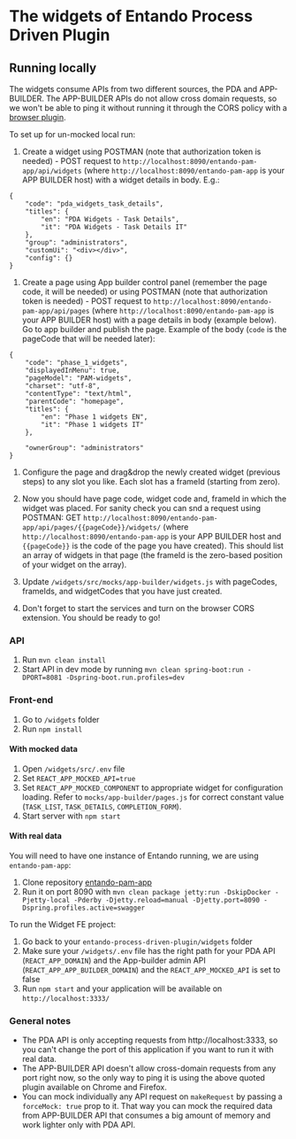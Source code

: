 # The widgets of Entando Process Driven Plugin

## Running locally

The widgets consume APIs from two different sources, the PDA and APP-BUILDER. The APP-BUILDER APIs do not allow cross domain requests, so we won't be able to ping it without running it through the CORS policy with a [browser plugin](http://tiny.cc/0ysoiz).

To set up for un-mocked local run:

1. Create a widget using POSTMAN (note that authorization token is needed) - POST request to `http://localhost:8090/entando-pam-app/api/widgets` (where `http://localhost:8090/entando-pam-app` is your APP BUILDER host) with a widget details in body. E.g.:

```
{
    "code": "pda_widgets_task_details",
    "titles": {
        "en": "PDA Widgets - Task Details",
        "it": "PDA Widgets - Task Details IT"
    },
    "group": "administrators",
    "customUi": "<div></div>",
    "config": {}
}
```

1. Create a page using App builder control panel (remember the page code, it will be needed) or using POSTMAN (note that authorization token is needed) - POST request to `http://localhost:8090/entando-pam-app/api/pages` (where `http://localhost:8090/entando-pam-app` is your APP BUILDER host) with a page details in body (example below). Go to app builder and publish the page. Example of the body (`code` is the pageCode that will be needed later):

```
{
    "code": "phase_1_widgets",
    "displayedInMenu": true,
    "pageModel": "PAM-widgets",
    "charset": "utf-8",
    "contentType": "text/html",
    "parentCode": "homepage",
    "titles": {
        "en": "Phase 1 widgets EN",
        "it": "Phase 1 widgets IT"
    },

    "ownerGroup": "administrators"
}
```

1. Configure the page and drag&drop the newly created widget (previous steps) to any slot you like. Each slot has a frameId (starting from zero).

1. Now you should have page code, widget code and, frameId in which the widget was placed. For sanity check you can snd a request using POSTMAN: GET `http://localhost:8090/entando-pam-app/api/pages/{{pageCode}}/widgets/` (where `http://localhost:8090/entando-pam-app` is your APP BUILDER host and `{{pageCode}}` is the code of the page you have created). This should list an array of widgets in that page (the frameId is the zero-based position of your widget on the array).

1. Update `/widgets/src/mocks/app-builder/widgets.js` with pageCodes, frameIds, and widgetCodes that you have just created.

1. Don't forget to start the services and turn on the browser CORS extension. You should be ready to go!

### API

1. Run `mvn clean install`
1. Start API in dev mode by running `mvn clean spring-boot:run -DPORT=8081 -Dspring-boot.run.profiles=dev`

### Front-end

1. Go to `/widgets` folder
1. Run `npm install`

#### With mocked data

1. Open `/widgets/src/.env` file
1. Set `REACT_APP_MOCKED_API=true`
1. Set `REACT_APP_MOCKED_COMPONENT` to appropriate widget for configuration loading. Refer to
   `mocks/app-builder/pages.js` for correct constant value (`TASK_LIST`, `TASK_DETAILS`, `COMPLETION_FORM`).
1. Start server with `npm start`

#### With real data

You will need to have one instance of Entando running, we are using `entando-pam-app`:

1. Clone repository [entando-pam-app](https://github.com/entando/entando-pam-app)
1. Run it on port 8090 with `mvn clean package jetty:run -DskipDocker -Pjetty-local -Pderby -Djetty.reload=manual -Djetty.port=8090 -Dspring.profiles.active=swagger`

To run the Widget FE project:

1. Go back to your `entando-process-driven-plugin/widgets` folder
1. Make sure your `/widgets/.env` file has the right path for your PDA API (`REACT_APP_DOMAIN`) and the App-builder admin API (`REACT_APP_APP_BUILDER_DOMAIN`) and the `REACT_APP_MOCKED_API` is set to false
1. Run `npm start` and your application will be available on `http://localhost:3333/`

### General notes

- The PDA API is only accepting requests from http://localhost:3333, so you can't change the port of this application if you want to run it with real data.
- The APP-BUILDER API doesn't allow cross-domain requests from any port right now, so the only way to ping it is using the above quoted plugin available on Chrome and Firefox.
- You can mock individually any API request on `makeRequest` by passing a `forceMock: true` prop to it. That way you can mock the required data from APP-BUILDER API that consumes a big amount of memory and work lighter only with PDA API.
